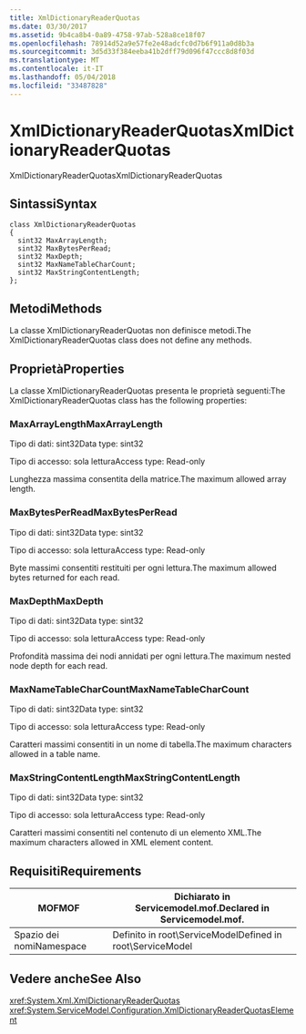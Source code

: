 ```yaml
---
title: XmlDictionaryReaderQuotas
ms.date: 03/30/2017
ms.assetid: 9b4ca8b4-0a89-4758-97ab-528a8ce18f07
ms.openlocfilehash: 78914d52a9e57fe2e48adcfc0d7b6f911a0d8b3a
ms.sourcegitcommit: 3d5d33f384eeba41b2dff79d096f47ccc8d8f03d
ms.translationtype: MT
ms.contentlocale: it-IT
ms.lasthandoff: 05/04/2018
ms.locfileid: "33487828"
---
```

# <a name="xmldictionaryreaderquotas"></a><span data-ttu-id="9ef1d-102">XmlDictionaryReaderQuotas</span><span class="sxs-lookup"><span data-stu-id="9ef1d-102">XmlDictionaryReaderQuotas</span></span>
<span data-ttu-id="9ef1d-103">XmlDictionaryReaderQuotas</span><span class="sxs-lookup"><span data-stu-id="9ef1d-103">XmlDictionaryReaderQuotas</span></span>  
  
## <a name="syntax"></a><span data-ttu-id="9ef1d-104">Sintassi</span><span class="sxs-lookup"><span data-stu-id="9ef1d-104">Syntax</span></span>  
  
```  
class XmlDictionaryReaderQuotas  
{  
  sint32 MaxArrayLength;  
  sint32 MaxBytesPerRead;  
  sint32 MaxDepth;  
  sint32 MaxNameTableCharCount;  
  sint32 MaxStringContentLength;  
};  
```  
  
## <a name="methods"></a><span data-ttu-id="9ef1d-105">Metodi</span><span class="sxs-lookup"><span data-stu-id="9ef1d-105">Methods</span></span>  
 <span data-ttu-id="9ef1d-106">La classe XmlDictionaryReaderQuotas non definisce metodi.</span><span class="sxs-lookup"><span data-stu-id="9ef1d-106">The XmlDictionaryReaderQuotas class does not define any methods.</span></span>  
  
## <a name="properties"></a><span data-ttu-id="9ef1d-107">Proprietà</span><span class="sxs-lookup"><span data-stu-id="9ef1d-107">Properties</span></span>  
 <span data-ttu-id="9ef1d-108">La classe XmlDictionaryReaderQuotas presenta le proprietà seguenti:</span><span class="sxs-lookup"><span data-stu-id="9ef1d-108">The XmlDictionaryReaderQuotas class has the following properties:</span></span>  
  
### <a name="maxarraylength"></a><span data-ttu-id="9ef1d-109">MaxArrayLength</span><span class="sxs-lookup"><span data-stu-id="9ef1d-109">MaxArrayLength</span></span>  
 <span data-ttu-id="9ef1d-110">Tipo di dati: sint32</span><span class="sxs-lookup"><span data-stu-id="9ef1d-110">Data type: sint32</span></span>  
  
 <span data-ttu-id="9ef1d-111">Tipo di accesso: sola lettura</span><span class="sxs-lookup"><span data-stu-id="9ef1d-111">Access type: Read-only</span></span>  
  
 <span data-ttu-id="9ef1d-112">Lunghezza massima consentita della matrice.</span><span class="sxs-lookup"><span data-stu-id="9ef1d-112">The maximum allowed array length.</span></span>  
  
### <a name="maxbytesperread"></a><span data-ttu-id="9ef1d-113">MaxBytesPerRead</span><span class="sxs-lookup"><span data-stu-id="9ef1d-113">MaxBytesPerRead</span></span>  
 <span data-ttu-id="9ef1d-114">Tipo di dati: sint32</span><span class="sxs-lookup"><span data-stu-id="9ef1d-114">Data type: sint32</span></span>  
  
 <span data-ttu-id="9ef1d-115">Tipo di accesso: sola lettura</span><span class="sxs-lookup"><span data-stu-id="9ef1d-115">Access type: Read-only</span></span>  
  
 <span data-ttu-id="9ef1d-116">Byte massimi consentiti restituiti per ogni lettura.</span><span class="sxs-lookup"><span data-stu-id="9ef1d-116">The maximum allowed bytes returned for each read.</span></span>  
  
### <a name="maxdepth"></a><span data-ttu-id="9ef1d-117">MaxDepth</span><span class="sxs-lookup"><span data-stu-id="9ef1d-117">MaxDepth</span></span>  
 <span data-ttu-id="9ef1d-118">Tipo di dati: sint32</span><span class="sxs-lookup"><span data-stu-id="9ef1d-118">Data type: sint32</span></span>  
  
 <span data-ttu-id="9ef1d-119">Tipo di accesso: sola lettura</span><span class="sxs-lookup"><span data-stu-id="9ef1d-119">Access type: Read-only</span></span>  
  
 <span data-ttu-id="9ef1d-120">Profondità massima dei nodi annidati per ogni lettura.</span><span class="sxs-lookup"><span data-stu-id="9ef1d-120">The maximum nested node depth for each read.</span></span>  
  
### <a name="maxnametablecharcount"></a><span data-ttu-id="9ef1d-121">MaxNameTableCharCount</span><span class="sxs-lookup"><span data-stu-id="9ef1d-121">MaxNameTableCharCount</span></span>  
 <span data-ttu-id="9ef1d-122">Tipo di dati: sint32</span><span class="sxs-lookup"><span data-stu-id="9ef1d-122">Data type: sint32</span></span>  
  
 <span data-ttu-id="9ef1d-123">Tipo di accesso: sola lettura</span><span class="sxs-lookup"><span data-stu-id="9ef1d-123">Access type: Read-only</span></span>  
  
 <span data-ttu-id="9ef1d-124">Caratteri massimi consentiti in un nome di tabella.</span><span class="sxs-lookup"><span data-stu-id="9ef1d-124">The maximum characters allowed in a table name.</span></span>  
  
### <a name="maxstringcontentlength"></a><span data-ttu-id="9ef1d-125">MaxStringContentLength</span><span class="sxs-lookup"><span data-stu-id="9ef1d-125">MaxStringContentLength</span></span>  
 <span data-ttu-id="9ef1d-126">Tipo di dati: sint32</span><span class="sxs-lookup"><span data-stu-id="9ef1d-126">Data type: sint32</span></span>  
  
 <span data-ttu-id="9ef1d-127">Tipo di accesso: sola lettura</span><span class="sxs-lookup"><span data-stu-id="9ef1d-127">Access type: Read-only</span></span>  
  
 <span data-ttu-id="9ef1d-128">Caratteri massimi consentiti nel contenuto di un elemento XML.</span><span class="sxs-lookup"><span data-stu-id="9ef1d-128">The maximum characters allowed in XML element content.</span></span>  
  
## <a name="requirements"></a><span data-ttu-id="9ef1d-129">Requisiti</span><span class="sxs-lookup"><span data-stu-id="9ef1d-129">Requirements</span></span>  
  
|<span data-ttu-id="9ef1d-130">MOF</span><span class="sxs-lookup"><span data-stu-id="9ef1d-130">MOF</span></span>|<span data-ttu-id="9ef1d-131">Dichiarato in Servicemodel.mof.</span><span class="sxs-lookup"><span data-stu-id="9ef1d-131">Declared in Servicemodel.mof.</span></span>|  
|---------|-----------------------------------|  
|<span data-ttu-id="9ef1d-132">Spazio dei nomi</span><span class="sxs-lookup"><span data-stu-id="9ef1d-132">Namespace</span></span>|<span data-ttu-id="9ef1d-133">Definito in root\ServiceModel</span><span class="sxs-lookup"><span data-stu-id="9ef1d-133">Defined in root\ServiceModel</span></span>|  
  
## <a name="see-also"></a><span data-ttu-id="9ef1d-134">Vedere anche</span><span class="sxs-lookup"><span data-stu-id="9ef1d-134">See Also</span></span>  
 <xref:System.Xml.XmlDictionaryReaderQuotas>  
 <xref:System.ServiceModel.Configuration.XmlDictionaryReaderQuotasElement>

